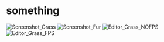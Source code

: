 # something

![Screenshot_Grass](https://github.com/gabriel-nkole/Shell-Texturing/assets/101514971/017ff759-bed9-4dc6-8085-ea34e3c2c551)
![Screenshot_Fur](https://github.com/gabriel-nkole/Shell-Texturing/assets/101514971/686e3511-6280-4aeb-aeaf-a5b44ae00f0a)
![Editor_Grass_NOFPS](https://github.com/gabriel-nkole/Shell-Texturing/assets/101514971/0555c14a-f217-4fb0-a4f8-c939337b6464)
![Editor_Grass_FPS](https://github.com/gabriel-nkole/Shell-Texturing/assets/101514971/acb70833-ed72-4c62-bbde-f9db8b6c38cf)
